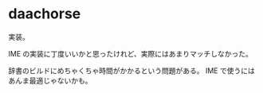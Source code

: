 # daachorse

実装。

IME の実装に丁度いいかと思ったけれど、実際にはあまりマッチしなかった。

辞書のビルドにめちゃくちゃ時間がかかるという問題がある。
IME で使うにはあんま最適じゃないかも。
